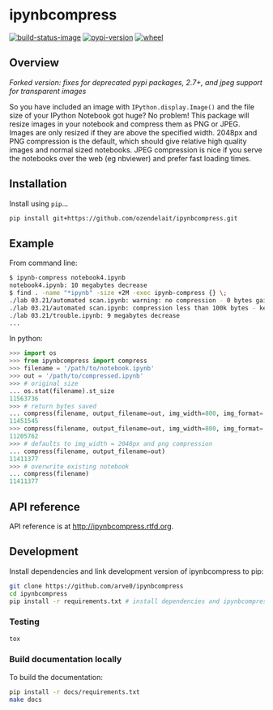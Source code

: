 # ipynbcompress

[![build-status-image]][travis]
[![pypi-version]][pypi]
[![wheel]][pypi]

## Overview

*Forked version: fixes for deprecated pypi packages, 2.7+, and jpeg support for transparent images*

So you have included an image with `IPython.display.Image()` and the file size
of your IPython Notebook got huge? No problem! This package will resize images
in your notebook and compress them as PNG or JPEG. Images are only resized if
they are above the specified width. 2048px and PNG compression is the default,
which should give relative high quality images and normal sized notebooks. JPEG
compression is nice if you serve the notebooks over the web (eg nbviewer) and
prefer fast loading times.

## Installation

Install using `pip`...

```bash
pip install git+https://github.com/ozendelait/ipynbcompress.git
```

## Example
From command line:
```sh
$ ipynb-compress notebook4.ipynb
notebook4.ipynb: 10 megabytes decrease
$ find . -name "*ipynb" -size +2M -exec ipynb-compress {} \;
./lab 03.21/automated scan.ipynb: warning: no compression - 0 bytes gained
./lab 03.21/automated scan.ipynb: compression less than 100k bytes - keeping original
./lab 03.21/trouble.ipynb: 9 megabytes decrease
...
```

In python:
```python
>>> import os
>>> from ipynbcompress import compress
>>> filename = '/path/to/notebook.ipynb'
>>> out = '/path/to/compressed.ipynb'
>>> # original size
... os.stat(filename).st_size
11563736
>>> # return bytes saved
... compress(filename, output_filename=out, img_width=800, img_format='jpeg')
11451545
>>> compress(filename, output_filename=out, img_width=800, img_format='png')
11205762
>>> # defaults to img_width = 2048px and png compression
... compress(filename, output_filename=out)
11411377
>>> # overwrite existing notebook
... compress(filename)
11411377
```

## API reference

API reference is at http://ipynbcompress.rtfd.org.

## Development
Install dependencies and link development version of ipynbcompress to pip:
```bash
git clone https://github.com/arve0/ipynbcompress
cd ipynbcompress
pip install -r requirements.txt # install dependencies and ipynbcompress-package
```

### Testing
```bash
tox
```

### Build documentation locally
To build the documentation:
```bash
pip install -r docs/requirements.txt
make docs
```



[build-status-image]: https://secure.travis-ci.org/arve0/ipynbcompress.png?branch=master
[travis]: http://travis-ci.org/arve0/ipynbcompress?branch=master
[pypi-version]: https://img.shields.io/pypi/v/ipynbcompress.svg
[pypi]: https://pypi.python.org/pypi/ipynbcompress
[wheel]: https://img.shields.io/pypi/wheel/ipynbcompress.svg

